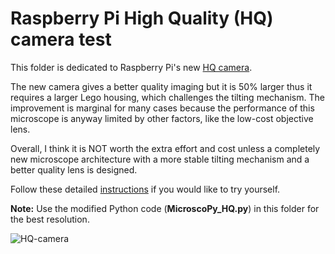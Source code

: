 # Raspberry Pi High Quality (HQ) camera test

This folder is dedicated to Raspberry Pi's new [HQ camera](https://www.raspberrypi.org/products/raspberry-pi-high-quality-camera/). 

The new camera gives a better quality imaging but it is 50% larger thus it requires a larger Lego housing, which challenges the tilting mechanism. The improvement is marginal for many cases because the performance of this microscope is anyway limited by other factors, like the low-cost objective lens. 

Overall, I think it is NOT worth the extra effort and cost unless a completely new microscope architecture with a more stable tilting mechanism and a better quality lens is designed.

Follow these detailed [instructions](Instructions_HQ.pdf) if you would like to try yourself. 

**Note:** Use the modified Python code (**MicroscoPy_HQ.py**) in this folder for the best resolution.

<img src="HQ-camera.gif" alt="HQ-camera"  />

